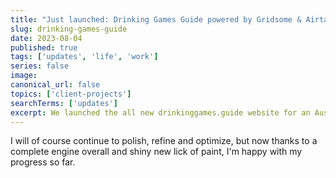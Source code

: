 ```yaml
---
title: "Just launched: Drinking Games Guide powered by Gridsome & Airtable"
slug: drinking-games-guide
date: 2023-08-04
published: true
tags: ['updates', 'life', 'work']
series: false
image: 
canonical_url: false
topics: ['client-projects'] 
searchTerms: ['updates']
excerpt: We launched the all new drinkinggames.guide website for an Australian client.
---
```


I will of course continue to polish, refine and optimize, but now thanks to a complete engine overall and shiny new lick of paint, I'm happy with my progress so far.
